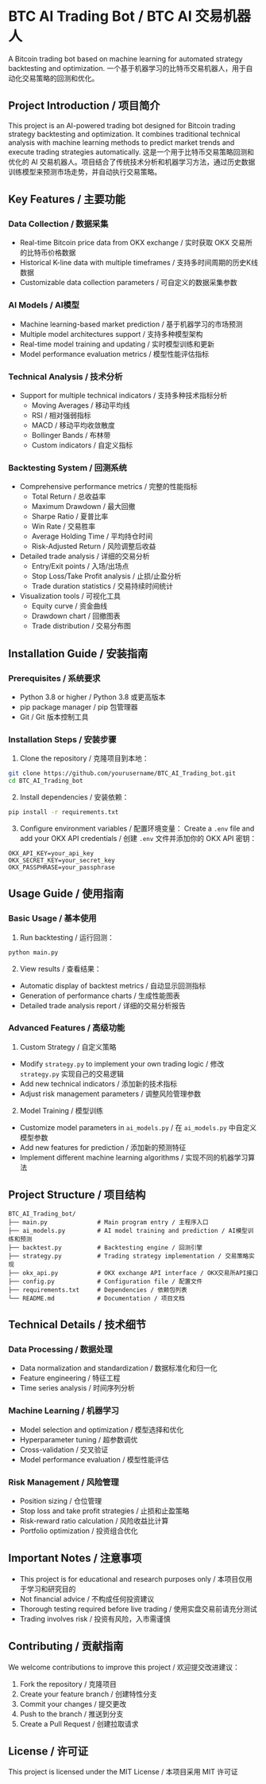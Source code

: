# BTC AI Trading Bot / BTC AI 交易机器人

A Bitcoin trading bot based on machine learning for automated strategy backtesting and optimization.
一个基于机器学习的比特币交易机器人，用于自动化交易策略的回测和优化。

## Project Introduction / 项目简介

This project is an AI-powered trading bot designed for Bitcoin trading strategy backtesting and optimization. It combines traditional technical analysis with machine learning methods to predict market trends and execute trading strategies automatically.
这是一个用于比特币交易策略回测和优化的 AI 交易机器人。项目结合了传统技术分析和机器学习方法，通过历史数据训练模型来预测市场走势，并自动执行交易策略。

## Key Features / 主要功能

### Data Collection / 数据采集
- Real-time Bitcoin price data from OKX exchange / 实时获取 OKX 交易所的比特币价格数据
- Historical K-line data with multiple timeframes / 支持多时间周期的历史K线数据
- Customizable data collection parameters / 可自定义的数据采集参数

### AI Models / AI模型
- Machine learning-based market prediction / 基于机器学习的市场预测
- Multiple model architectures support / 支持多种模型架构
- Real-time model training and updating / 实时模型训练和更新
- Model performance evaluation metrics / 模型性能评估指标

### Technical Analysis / 技术分析
- Support for multiple technical indicators / 支持多种技术指标分析
  - Moving Averages / 移动平均线
  - RSI / 相对强弱指标
  - MACD / 移动平均收敛散度
  - Bollinger Bands / 布林带
  - Custom indicators / 自定义指标

### Backtesting System / 回测系统
- Comprehensive performance metrics / 完整的性能指标
  - Total Return / 总收益率
  - Maximum Drawdown / 最大回撤
  - Sharpe Ratio / 夏普比率
  - Win Rate / 交易胜率
  - Average Holding Time / 平均持仓时间
  - Risk-Adjusted Return / 风险调整后收益
- Detailed trade analysis / 详细的交易分析
  - Entry/Exit points / 入场/出场点
  - Stop Loss/Take Profit analysis / 止损/止盈分析
  - Trade duration statistics / 交易持续时间统计
- Visualization tools / 可视化工具
  - Equity curve / 资金曲线
  - Drawdown chart / 回撤图表
  - Trade distribution / 交易分布图

## Installation Guide / 安装指南

### Prerequisites / 系统要求
- Python 3.8 or higher / Python 3.8 或更高版本
- pip package manager / pip 包管理器
- Git / Git 版本控制工具

### Installation Steps / 安装步骤

1. Clone the repository / 克隆项目到本地：
```bash
git clone https://github.com/yourusername/BTC_AI_Trading_bot.git
cd BTC_AI_Trading_bot
```

2. Install dependencies / 安装依赖：
```bash
pip install -r requirements.txt
```

3. Configure environment variables / 配置环境变量：
Create a `.env` file and add your OKX API credentials / 创建 `.env` 文件并添加你的 OKX API 密钥：
```
OKX_API_KEY=your_api_key
OKX_SECRET_KEY=your_secret_key
OKX_PASSPHRASE=your_passphrase
```

## Usage Guide / 使用指南

### Basic Usage / 基本使用

1. Run backtesting / 运行回测：
```bash
python main.py
```

2. View results / 查看结果：
- Automatic display of backtest metrics / 自动显示回测指标
- Generation of performance charts / 生成性能图表
- Detailed trade analysis report / 详细的交易分析报告

### Advanced Features / 高级功能

1. Custom Strategy / 自定义策略
- Modify `strategy.py` to implement your own trading logic / 修改 `strategy.py` 实现自己的交易逻辑
- Add new technical indicators / 添加新的技术指标
- Adjust risk management parameters / 调整风险管理参数

2. Model Training / 模型训练
- Customize model parameters in `ai_models.py` / 在 `ai_models.py` 中自定义模型参数
- Add new features for prediction / 添加新的预测特征
- Implement different machine learning algorithms / 实现不同的机器学习算法

## Project Structure / 项目结构

```
BTC_AI_Trading_bot/
├── main.py              # Main program entry / 主程序入口
├── ai_models.py         # AI model training and prediction / AI模型训练和预测
├── backtest.py          # Backtesting engine / 回测引擎
├── strategy.py          # Trading strategy implementation / 交易策略实现
├── okx_api.py           # OKX exchange API interface / OKX交易所API接口
├── config.py            # Configuration file / 配置文件
├── requirements.txt     # Dependencies / 依赖包列表
└── README.md            # Documentation / 项目文档
```

## Technical Details / 技术细节

### Data Processing / 数据处理
- Data normalization and standardization / 数据标准化和归一化
- Feature engineering / 特征工程
- Time series analysis / 时间序列分析

### Machine Learning / 机器学习
- Model selection and optimization / 模型选择和优化
- Hyperparameter tuning / 超参数调优
- Cross-validation / 交叉验证
- Model performance evaluation / 模型性能评估

### Risk Management / 风险管理
- Position sizing / 仓位管理
- Stop loss and take profit strategies / 止损和止盈策略
- Risk-reward ratio calculation / 风险收益比计算
- Portfolio optimization / 投资组合优化

## Important Notes / 注意事项

- This project is for educational and research purposes only / 本项目仅用于学习和研究目的
- Not financial advice / 不构成任何投资建议
- Thorough testing required before live trading / 使用实盘交易前请充分测试
- Trading involves risk / 投资有风险，入市需谨慎

## Contributing / 贡献指南

We welcome contributions to improve this project / 欢迎提交改进建议：
1. Fork the repository / 克隆项目
2. Create your feature branch / 创建特性分支
3. Commit your changes / 提交更改
4. Push to the branch / 推送到分支
5. Create a Pull Request / 创建拉取请求

## License / 许可证

This project is licensed under the MIT License / 本项目采用 MIT 许可证
